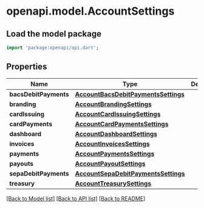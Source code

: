 # openapi.model.AccountSettings

## Load the model package
```dart
import 'package:openapi/api.dart';
```

## Properties
Name | Type | Description | Notes
------------ | ------------- | ------------- | -------------
**bacsDebitPayments** | [**AccountBacsDebitPaymentsSettings**](AccountBacsDebitPaymentsSettings.md) |  | [optional] 
**branding** | [**AccountBrandingSettings**](AccountBrandingSettings.md) |  | 
**cardIssuing** | [**AccountCardIssuingSettings**](AccountCardIssuingSettings.md) |  | [optional] 
**cardPayments** | [**AccountCardPaymentsSettings**](AccountCardPaymentsSettings.md) |  | 
**dashboard** | [**AccountDashboardSettings**](AccountDashboardSettings.md) |  | 
**invoices** | [**AccountInvoicesSettings**](AccountInvoicesSettings.md) |  | [optional] 
**payments** | [**AccountPaymentsSettings**](AccountPaymentsSettings.md) |  | 
**payouts** | [**AccountPayoutSettings**](AccountPayoutSettings.md) |  | [optional] 
**sepaDebitPayments** | [**AccountSepaDebitPaymentsSettings**](AccountSepaDebitPaymentsSettings.md) |  | [optional] 
**treasury** | [**AccountTreasurySettings**](AccountTreasurySettings.md) |  | [optional] 

[[Back to Model list]](../README.md#documentation-for-models) [[Back to API list]](../README.md#documentation-for-api-endpoints) [[Back to README]](../README.md)


